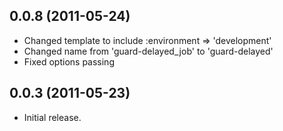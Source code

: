 ## 0.0.8 (2011-05-24)

 * Changed template to include :environment => 'development'
 * Changed name from 'guard-delayed_job' to 'guard-delayed'
 * Fixed options passing

## 0.0.3 (2011-05-23)

 * Initial release.
